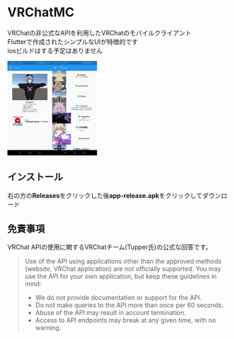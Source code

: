 # VRChatMC

VRChatの非公式なAPIを利用したVRChatのモバイルクライアント<br>
Flutterで作成されたシンプルなUIが特徴的です<br>
iosビルドはする予定はありません<br>

<img width="20%" src="docs/img/screenshots1.jpg"><img width="20%" src="docs/img/screenshots2.jpg">

## インストール
右の方の**Releases**をクリックした後**app-release.apk**をクリックしてダウンロード

## 免責事項
VRChat APIの使用に関するVRChatチーム(Tupper氏)の公式な回答です。

> Use of the API using applications other than the approved methods (website, VRChat application) are not officially supported. You may use the API for your own application, but keep these guidelines in mind:
> - We do not provide documentation or support for the API.
> - Do not make queries to the API more than once per 60 seconds.
> - Abuse of the API may result in account termination.
> - Access to API endpoints may break at any given time, with no warning.
